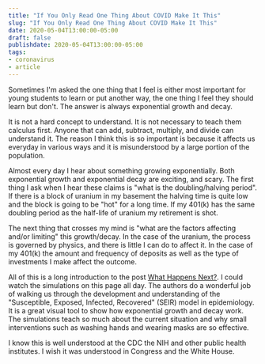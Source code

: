 ```yaml
---
title: "If You Only Read One Thing About COVID Make It This"
slug: "If You Only Read One Thing About COVID Make It This"
date: 2020-05-04T13:00:00-05:00
draft: false
publishdate: 2020-05-04T13:00:00-05:00
tags:
- coronavirus
- article
---
```


Sometimes I'm asked the one thing that I feel is either most important for young students to learn or put another way, the one thing I feel they should learn but don't. The answer is always exponential growth and decay.

It is not a hard concept to understand. It is not necessary to teach them calculus first. Anyone that can add, subtract, multiply, and divide can understand it. The reason I think this is so important is because it affects us everyday in various ways and it is misunderstood by a large portion of the population. 

Almost every day I hear about something growing exponentially. Both exponential growth and exponential decay are exciting, and scary. The first thing I ask when I hear these claims is "what is the doubling/halving period". If there is a block of uranium in my basement the halving time is quite low and the block is going to be "hot" for a long time. If my 401(k) has the same doubling period as the half-life of uranium my retirement is shot.

The next thing that crosses my mind is "what are the factors affecting and/or limiting" this growth/decay. In the case of the uranium, the process is governed by physics, and there is little I can do to affect it. In the case of my 401(k) the amount and frequency of deposits as well as the type of investments I make affect the outcome.

All of this is a long introduction to the post [What Happens Next?][1]. I could watch the simulations on this page all day. The authors do a wonderful job of walking us through the development and understanding of the "Susceptible, Exposed, Infected, Recovered" (SEIR) model in epidemiology. It is a great visual tool to show how exponential growth and decay work. The simulations teach so much about the current situation and why small interventions such as washing hands and wearing masks are so effective.

I know this is well understood at the CDC the NIH and other public health institutes. I wish it was understood in Congress and the White House. 

[1]: https://ncase.me/covid-19/
